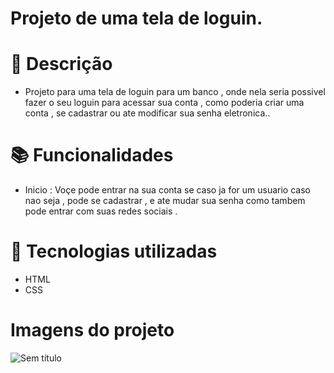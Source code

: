 # Projeto de uma tela de loguin.


#                       📝 Descrição
 * Projeto para uma  tela de loguin para um banco , onde nela seria possivel fazer o seu loguin para acessar sua conta , como  poderia criar uma conta , se cadastrar ou ate modificar sua senha eletronica..
#                       📚 Funcionalidades 
 * Inicio : Voçe pode entrar na sua conta se caso ja for um usuario  caso nao seja , pode se cadastrar ,  e ate mudar sua senha como tambem pode entrar com suas redes sociais .
#                       🔧 Tecnologias utilizadas
 * HTML
 * CSS
#                        Imagens do projeto 
![Sem título](https://user-images.githubusercontent.com/104235401/197340598-b3893a68-f603-4606-ab68-cce910ac92c1.png)